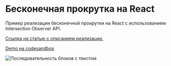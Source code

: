 # Бесконечная прокрутка на React

Пример реализации бесконечной прокрутки на React с использованием Intersection Observer API.

<a href="https://dev.to/lira_bazh/bieskoniechnaia-prokrutka-na-react-c3h">Ссылка на статью с описанием реализации.</a>

[Demo на codesandbox](https://codesandbox.io/p/github/lira-bazh/infinite-scroll-in-react/master?workspaceId=2af9775b-a6cf-487d-bfc0-31067b7e0e2b&file=%2Fclient%2Fcomponents%2FPostList.jsx)

![Последовательность блоков с текстом](https://dev-to-uploads.s3.amazonaws.com/uploads/articles/tp24asgkllqqxuvg5z8h.png)
